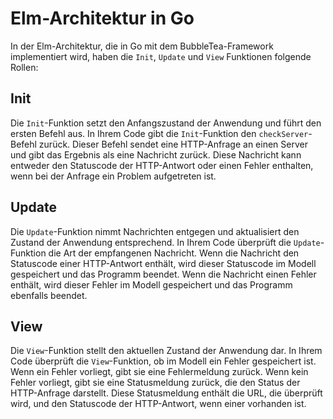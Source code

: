 # Elm-Architektur in Go

In der Elm-Architektur, die in Go mit dem BubbleTea-Framework implementiert wird, haben die `Init`, `Update` und `View` Funktionen folgende Rollen:

## Init

Die `Init`-Funktion setzt den Anfangszustand der Anwendung und führt den ersten Befehl aus. In Ihrem Code gibt die `Init`-Funktion den `checkServer`-Befehl zurück. Dieser Befehl sendet eine HTTP-Anfrage an einen Server und gibt das Ergebnis als eine Nachricht zurück. Diese Nachricht kann entweder den Statuscode der HTTP-Antwort oder einen Fehler enthalten, wenn bei der Anfrage ein Problem aufgetreten ist.

## Update

Die `Update`-Funktion nimmt Nachrichten entgegen und aktualisiert den Zustand der Anwendung entsprechend. In Ihrem Code überprüft die `Update`-Funktion die Art der empfangenen Nachricht. Wenn die Nachricht den Statuscode einer HTTP-Antwort enthält, wird dieser Statuscode im Modell gespeichert und das Programm beendet. Wenn die Nachricht einen Fehler enthält, wird dieser Fehler im Modell gespeichert und das Programm ebenfalls beendet.

## View

Die `View`-Funktion stellt den aktuellen Zustand der Anwendung dar. In Ihrem Code überprüft die `View`-Funktion, ob im Modell ein Fehler gespeichert ist. Wenn ein Fehler vorliegt, gibt sie eine Fehlermeldung zurück. Wenn kein Fehler vorliegt, gibt sie eine Statusmeldung zurück, die den Status der HTTP-Anfrage darstellt. Diese Statusmeldung enthält die URL, die überprüft wird, und den Statuscode der HTTP-Antwort, wenn einer vorhanden ist.
